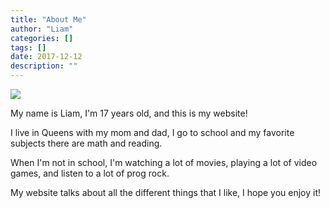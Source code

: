 ```yaml
---
title: "About Me"
author: "Liam"
categories: []
tags: []
date: 2017-12-12
description: ""
---
```


![](https://image.ibb.co/ndKseb/Liam2.jpg)

My name is Liam, I'm 17 years old, and this is my website!

I live in Queens with my mom and dad, I go to school and my favorite subjects there are math and reading.

When I'm not in school, I'm watching a lot of movies, playing a lot of video games, 
and listen to a lot of prog rock. 

My website talks about all the different things that I like, I hope you enjoy it!